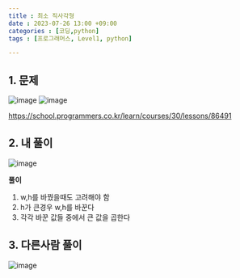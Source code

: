 ```yaml
---
title : 최소 직사각형
date : 2023-07-26 13:00 +09:00
categories : [코딩,python]
tags : [프로그래머스, Level1, python]

---
```


## 1. 문제
![image](https://github.com/mini0-0/mini0-0.github.io/assets/63296983/024c4f98-c5c8-4fd6-ae8f-e7e950a99633)
![image](https://github.com/mini0-0/mini0-0.github.io/assets/63296983/f3d8451b-6e92-4e22-9228-5471c624356e)


<https://school.programmers.co.kr/learn/courses/30/lessons/86491>

## 2. 내 풀이
![image](https://github.com/mini0-0/mini0-0.github.io/assets/63296983/b0991318-1e83-418a-a986-1775981fb559)

**풀이**

1. w,h를 바꿨을때도 고려해야 함
2. h가 큰경우 w,h를 바꾼다
3. 각각 바꾼 값들 중에서 큰 값을 곱한다

## 3. 다른사람 풀이
![image](https://github.com/mini0-0/mini0-0.github.io/assets/63296983/7495c107-e97a-46d9-823c-af1a8042dc57)

